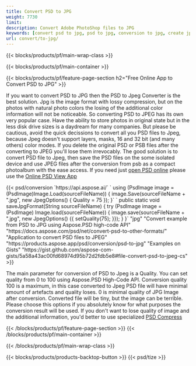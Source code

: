 ```yaml
---
title: Convert PSD to JPG
weight: 7730
limit: 
description: Convert Adobe PhotoShop files to JPG
keywords: [convert psd to jpg, psd to jpg, conversion to jpg, create jpg from psd, print psd as jpg]
url: convert/to-jpg/
---
```


{{< blocks/products/pf/main-wrap-class >}}

{{< blocks/products/pf/main-container >}}

{{< blocks/products/pf/feature-page-section h2="Free Online App to Convert PSD to JPG" >}}
<p>If you want to convert PSD to JPG then the PSD to Jpeg Converter is the best solution. Jpg is the image format with lossy compression, but on the photos with natural photo colors the losing of the additional color information will not be noticeable. So converting PSD to JPEG has its own very popular case. Have the ability to store photos in original state but in the less disk drive sizes is a daydream for many companies. But please be cautious, avoid the quick decissions to convert all you PSD files to Jpeg, because Jpeg doesn't support layers, masks, 16 and 32 bit (and many others) color modes. If you delete the original PSD or PSB files after the converting to JPEG you'll lose them irrevocably. The good solution is to convert PSD file to Jpeg, then save the PSD files on the some isolated device and use JPEG files after the conversion from psb as a compact photoalbum with the ease access. If you need just <a href="/psd/view">open PSD online</a> please use the <a href="/psd/view">Online PSD View App</a></p>
{{< psd/conversion `https://api.aspose.ai/` 
`    using (PsdImage image = (PsdImage)Image.Load(sourceFileName))
    {
        image.Save(sourceFileName + ".jpg",  new JpegOptions() { Quality = 75 });
    }` 
`    public static void saveJpgFormat(String sourceFileName) {
        try (PsdImage image = (PsdImage) Image.load(sourceFileName)) {
            image.save(sourceFileName + ".jpg", new JpegOptions() {{
                setQuality(75);
            }});
        }
    }` 
		"jpg" 
"Convert example from PSD to JPG using Aspose.PSD high-code API"  "https://docs.aspose.com/psd/net/convert-psd-to-other-formats/" 
"Application to convert PSD files to JPEG" "https://products.aspose.app/psd/conversion/psd-to-jpg" 
"Examples on Gists" "https://gist.github.com/aspose-com-gists/5a58a43ac00fd68974d95b72d2fdb5e8#file-convert-psd-to-jpeg-cs" >}}
<p>The main parameter for conversion of PSD to Jpeg is a Quality. You can set quality from 0 to 100 using Aspose.PSD High-Code API. Conversion quality 100 is a maximum, in this case converted to Jpeg PSD file will have minimal amount of artefacts and quality loses. 0 is minimal quality of JPG Image after conversion. Converted file will be tiny, but the image can be terrible. Please choose this options if you absolutely know for what purposes the conversion result will be used. If you don't want to lose quality of image and the additional information, you'd better to use specialized <a href="/psd/reduce-size">PSD Compress</a></p>
{{< /blocks/products/pf/feature-page-section >}}
{{< /blocks/products/pf/main-container >}}


{{< /blocks/products/pf/main-wrap-class >}}

{{< blocks/products/products-backtop-button >}}
{{< psd/tize >}}
